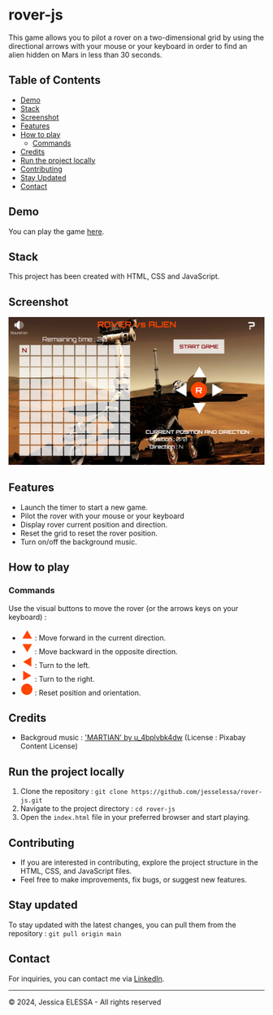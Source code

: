 # rover-js

This game allows you to pilot a rover on a two-dimensional grid by using the directional arrows with your mouse or your keyboard in order to find an alien hidden on Mars in less than 30 seconds.

## Table of Contents

- [Demo](#demo)
- [Stack](#stack)
- [Screenshot](#screenshot)
- [Features](#features)
- [How to play](#how-to-play)
  - [Commands](#commands)
- [Credits](#credits)
- [Run the project locally](#run-the-project-locally)
- [Contributing](#contributing)
- [Stay Updated](#stay-updated)
- [Contact](#contact)

## Demo

You can play the game [here](https://www.rover.jesselessa.dev).

## Stack

This project has been created with HTML, CSS and JavaScript.

## Screenshot

![Screenshot](./images/screenshot.png)

## Features

- Launch the timer to start a new game.
- Pilot the rover with your mouse or your keyboard
- Display rover current position and direction.
- Reset the grid to reset the rover position.
- Turn on/off the background music.

## How to play

### Commands

Use the visual buttons to move the rover (or the arrows keys on your keyboard) :

- ![forward](./images/forward-24.png) : Move forward in the current direction.
- ![backward](./images/backward-24.png) : Move backward in the opposite direction.
- ![left](./images/left-24.png) : Turn to the left.
- ![right](./images/right-24.png) : Turn to the right.
- ![reset](./images/reset-24.png) : Reset position and orientation.

## Credits

- Backgroud music : ['MARTIAN' by u_4bplvbk4dw](https://pixabay.com/fr/sound-effects/martian-131602/) (License : Pixabay Content License)

## Run the project locally

1. Clone the repository : `git clone https://github.com/jesselessa/rover-js.git`
2. Navigate to the project directory : `cd rover-js`
3. Open the `index.html` file in your preferred browser and start playing.

## Contributing

- If you are interested in contributing, explore the project structure in the HTML, CSS, and JavaScript files.
- Feel free to make improvements, fix bugs, or suggest new features.

## Stay updated

To stay updated with the latest changes, you can pull them from the repository : `git pull origin main`

## Contact

For inquiries, you can contact me via [LinkedIn](https://www.linkedin.com/in/jesselessa/).

---

&copy; 2024, Jessica ELESSA - All rights reserved
